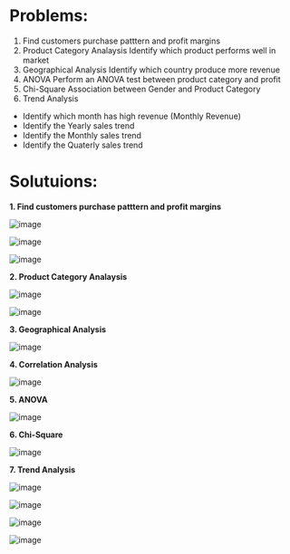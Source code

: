 # Problems:
1. Find customers purchase patttern and profit margins 
2. Product Category Analaysis 
Identify which product performs well in market
3. Geographical Analysis
Identify which country produce more revenue
4. ANOVA
Perform an ANOVA test between product category and profit
5. Chi-Square
Association between Gender and Product Category
6. Trend Analysis
 * Identify which month has high revenue (Monthly Revenue)
 * Identify the Yearly sales trend
 * Identify the Monthly sales trend
 * Identify the Quaterly sales trend

# Solutuions:
**1. Find customers purchase patttern and profit margins**

![image](https://github.com/user-attachments/assets/20ed0bd0-262e-4c5d-af17-57ec6a53f40f)

![image](https://github.com/user-attachments/assets/82e10c28-e313-40ff-9f37-edc2e3de7c3b)

![image](https://github.com/user-attachments/assets/eafc39e9-1404-4d90-a65a-301740676502)


**2. Product Category Analaysis**

![image](https://github.com/user-attachments/assets/d9617a78-3590-4794-a9a7-d0a9b248d2ce)

![image](https://github.com/user-attachments/assets/7a63125c-f443-48a8-9484-c16fd34543d2)


**3. Geographical Analysis**

![image](https://github.com/user-attachments/assets/85256b2e-d7bd-4202-a5b1-922e7211ece6)


**4. Correlation Analysis**

![image](https://github.com/user-attachments/assets/02a1a12e-3f00-404e-8d66-f5293a72d1fb)


**5. ANOVA**

![image](https://github.com/user-attachments/assets/b93b6219-d2b6-42ad-9076-3958d8340769)


**6. Chi-Square**

![image](https://github.com/user-attachments/assets/154e6b3d-2b16-41ec-beb8-9cfaf2b185ef)


**7. Trend Analysis**

![image](https://github.com/user-attachments/assets/0759f35a-fdf3-4562-a61c-ddbd5f67a4d9)

![image](https://github.com/user-attachments/assets/88fee5f9-7a73-45dc-bb6d-a367bebdef96)

![image](https://github.com/user-attachments/assets/2671aee0-c310-4d19-96b5-f1001ca289d8)

![image](https://github.com/user-attachments/assets/de321b68-be72-4e85-84a6-fcf68c011f95)
